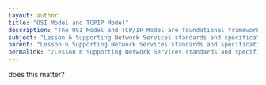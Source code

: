 ```yaml
---
layout: author
title: "OSI Model and TCPIP Model"
description: "The OSI Model and TCP/IP Model are foundational frameworks used to understand and implement network communication protocols. The OSI Model, or Open Systems Interconnection Model, consists of seven layers including Physical, Data Link, Network, Transport, Session, Presentation, and Application, which helps in structuring communication processes. The TCP/IP Model, on the other hand, streamlines this into four layers: Link, Internet, Transport, and Application, specifically used for the Internet and networking. Both models are essential for networking professionals to troubleshoot and configure network services effectively, ensuring data transfer and communication between devices are executed properly through standardized protocols."
subject: "Lesson 6 Supporting Network Services standards and specifications"
parent: "Lesson 6 Supporting Network Services standards and specifications"
permalink: "/Lesson 6 Supporting Network Services standards and specifications/OSI Model and TCPIP Model/"
---
```


does this matter?
